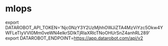 # mlops

export DATAROBOT_API_TOKEN='Njc0NzY3Y2UzMjhhOWJiZTA4MzViYzc5Okw4YWFLeTIyVVI0Mm0veWN4elkrSDlkTjRlaXRlcTNoOHUrSnZ4anhRL289'
export DATAROBOT_ENDPOINT=https://app.datarobot.com/api/v2